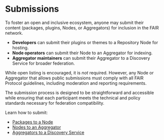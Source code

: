 # Submissions

To foster an open and inclusive ecosystem, anyone may submit their content (packages, plugins, Nodes, or Aggregators) for inclusion in the FAIR network.

- **Developers** can submit their plugins or themes to a Repository Node for hosting.
- **Node operators** can submit their Node to an Aggregator for indexing.
- **Aggregator maintainers** can submit their Aggregator to a Discovery Service for broader federation.

While open listing is encouraged, it is _not_ required. However, any Node or Aggregator that allows public submissions must comply with all FAIR Protocol guidelines, including moderation and reporting requirements.

The submission process is designed to be straightforward and accessible while ensuring that each participant meets the technical and policy standards necessary for federation compatibility.

Learn how to submit:

- [Packages to a Node](./packages.md)
- [Nodes to an Aggregator](./nodes.md)
- [Aggregators to a Discovery Service](./aggregators.md)
